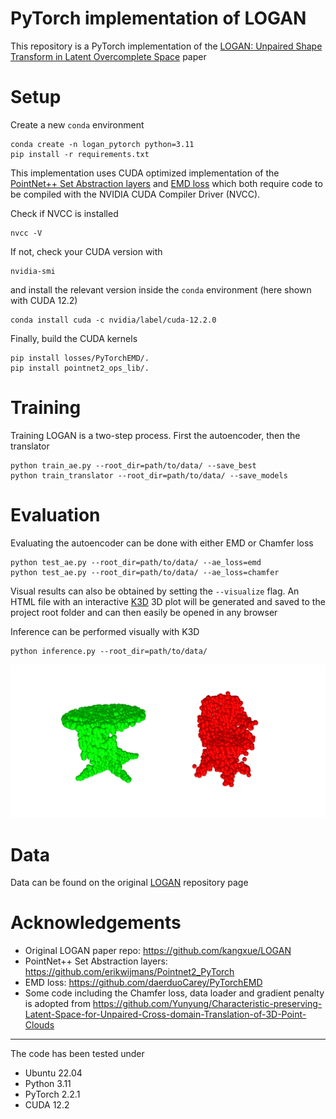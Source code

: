 # PyTorch implementation of LOGAN
This repository is a PyTorch implementation of the [LOGAN: Unpaired Shape Transform in Latent Overcomplete Space](https://arxiv.org/pdf/1903.10170.pdf) paper

# Setup
Create a new `conda` environment
```shell
conda create -n logan_pytorch python=3.11
pip install -r requirements.txt
```
This implementation uses CUDA optimized implementation of the [PointNet++ Set Abstraction layers](https://github.com/erikwijmans/Pointnet2_PyTorch) and [EMD loss](https://github.com/daerduoCarey/PyTorchEMD) which both require code to be compiled with the NVIDIA CUDA Compiler Driver (NVCC).

Check if NVCC is installed
```shell
nvcc -V
```
If not, check your CUDA version with
```shell
nvidia-smi
```
and install the relevant version inside the `conda` environment (here shown with CUDA 12.2)
```shell
conda install cuda -c nvidia/label/cuda-12.2.0
```
Finally, build the CUDA kernels
```shell
pip install losses/PyTorchEMD/.
pip install pointnet2_ops_lib/.
```

# Training
Training LOGAN is a two-step process. First the autoencoder, then the translator
```shell
python train_ae.py --root_dir=path/to/data/ --save_best
python train_translator --root_dir=path/to/data/ --save_models
```

# Evaluation
Evaluating the autoencoder can be done with either EMD or Chamfer loss 
```shell
python test_ae.py --root_dir=path/to/data/ --ae_loss=emd
python test_ae.py --root_dir=path/to/data/ --ae_loss=chamfer
```
Visual results can also be obtained by setting the `--visualize` flag. An HTML file with an interactive [K3D](https://github.com/K3D-tools/K3D-jupyter) 3D plot will be generated and saved to the project root folder and can then easily be opened in any browser

Inference can be performed visually with K3D
```shell
python inference.py --root_dir=path/to/data/ 
```

![Reconstructed example](figure/reconstructed_ex.png)

# Data
Data can be found on the original [LOGAN](https://github.com/kangxue/LOGAN) repository page

# Acknowledgements
- Original LOGAN paper repo: https://github.com/kangxue/LOGAN
- PointNet++ Set Abstraction layers: https://github.com/erikwijmans/Pointnet2_PyTorch 
- EMD loss: https://github.com/daerduoCarey/PyTorchEMD
- Some code including the Chamfer loss, data loader and gradient penalty is adopted from https://github.com/Yunyung/Characteristic-preserving-Latent-Space-for-Unpaired-Cross-domain-Translation-of-3D-Point-Clouds

---

The code has been tested under
- Ubuntu 22.04
- Python 3.11
- PyTorch 2.2.1
- CUDA 12.2

